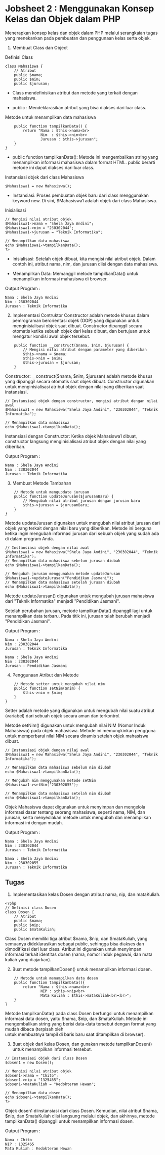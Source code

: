 # Jobsheet 2 : Menggunakan Konsep Kelas dan Objek dalam PHP
Menerapkan konsep kelas dan objek dalam PHP melalui serangkaian tugas yang menekankan pada pembuatan dan penggunaan kelas serta objek.
1. Membuat Class dan Object
   
Definisi Class
```
class Mahasiswa {
    // Atribut
    public $nama;
    public $nim;
    public $jurusan;
```
* Class mendefinisikan atribut dan metode yang terkait dengan mahasiswa.

* public : Mendeklarasikan atribut yang bisa diakses dari luar class.

Metode untuk menampilkan data mahasiswa
```
    public function tampilkanData() {
        return "Nama : $this->nama<br>
                Nim  : $this->nim<br>
                Jurusan : $this->jurusan";
    }
}
```
* public function tampilkanData(): Metode ini mengembalikan string yang menampilkan informasi mahasiswa dalam format HTML. public berarti metode ini dapat diakses dari luar class.

Instansiasi objek dari class Mahasiswa
```
$Mahasiswa1 = new Mahasiswa();
```
* Instansiasi: Proses pembuatan objek baru dari class menggunakan keyword new. Di sini, $Mahasiswa1 adalah objek dari class Mahasiswa.

Inisialisasi
```
// Mengisi nilai atribut objek
$Mahasiswa1->nama = "Shela Jaya Andini";
$Mahasiswa1->nim = "230302044";
$Mahasiswa1->jurusan = "Teknik Informatika";

// Menampilkan data mahasiswa
echo $Mahasiswa1->tampilkanData();
?>
```
* Inisialisasi: Setelah objek dibuat, kita mengisi nilai atribut objek. Dalam contoh ini, atribut nama, nim, dan jurusan diisi dengan data mahasiswa.
  
* Menampilkan Data: Memanggil metode tampilkanData() untuk menampilkan informasi mahasiswa di browser.
  
Output Program :
```
Nama : Shela Jaya Andini
Nim : 230302044
Jurusan : Teknik Informatika
```
2. Implementasi Contruktor
   Constructor adalah metode khusus dalam pemrograman berorientasi objek (OOP) yang digunakan untuk menginisialisasi objek saat dibuat. Constructor dipanggil secara otomatis ketika sebuah objek dari kelas dibuat, dan bertujuan untuk mengatur kondisi awal objek tersebut.
```
    public function __construct($nama, $nim, $jurusan) {
        // Mengisi nilai atribut dengan parameter yang diberikan
        $this->nama = $nama;
        $this->nim = $nim;
        $this->jurusan = $jurusan;
    }

```
Constructor: __construct($nama, $nim, $jurusan) adalah metode khusus yang dipanggil secara otomatis saat objek dibuat. Constructor digunakan untuk menginisialisasi atribut objek dengan nilai yang diberikan saat instansiasi.
```
// Instansiasi objek dengan constructor, mengisi atribut dengan nilai awal
$Mahasiswa1 = new Mahasiswa("Shela Jaya Andini", "230302044", "Teknik Informatika");

// Menampilkan data mahasiswa
echo $Mahasiswa1->tampilkanData();
```
Instansiasi dengan Constructor: Ketika objek Mahasiswa1 dibuat, constructor langsung menginisialisasi atribut objek dengan nilai yang diberikan.

Output Program :
```
Nama : Shela Jaya Andini
Nim : 230302044
Jurusan : Teknik Informatika
```

3. Membuat Metode Tambahan
```
    // Metode untuk mengupdate jurusan
    public function updateJurusan($jurusanBaru) {
        // Mengubah nilai atribut jurusan dengan jurusan baru
        $this->jurusan = $jurusanBaru;
    }
}
```
Metode updateJurusan digunakan untuk mengubah nilai atribut jurusan dari objek yang terkait dengan nilai baru yang diberikan. Metode ini berguna ketika ingin mengubah informasi jurusan dari sebuah objek yang sudah ada di dalam program Anda.
```
// Instansiasi objek dengan nilai awal
$Mahasiswa1 = new Mahasiswa("Shela Jaya Andini", "230302044", "Teknik Informatika");
// Menampilkan data mahasiswa sebelum jurusan diubah
echo $Mahasiswa1->tampilkanData();

// Mengubah jurusan menggunakan metode updateJurusan
$Mahasiswa1->updateJurusan("Pendidikan Jasmani");
// Menampilkan data mahasiswa setelah jurusan diubah
echo $Mahasiswa1->tampilkanData();
```
Metode updateJurusan() digunakan untuk mengubah jurusan mahasiswa dari "Teknik Informatika" menjadi "Pendidikan Jasmani".

Setelah perubahan jurusan, metode tampilkanData() dipanggil lagi untuk menampilkan data terbaru. Pada titik ini, jurusan telah berubah menjadi "Pendidikan Jasmani".

Output Program :
```
Nama : Shela Jaya Andini
Nim : 230302044
Jurusan : Teknik Informatika

Nama : Shela Jaya Andini
Nim : 230302044
Jurusan : Pendidikan Jasmani
```
4. Penggunaan Atribut dan Metode
```
    // Metode setter untuk mengubah nilai nim
    public function setNim($nim) {
        $this->nim = $nim;
    }
}
```
Setter adalah metode yang digunakan untuk mengubah nilai suatu atribut (variabel) dari sebuah objek secara aman dan terkontrol.

Metode setNim() digunakan untuk mengubah nilai NIM (Nomor Induk Mahasiswa) pada objek mahasiswa. Metode ini memungkinkan pengguna untuk memperbarui nilai NIM secara dinamis setelah objek mahasiswa dibuat.
```
// Instansiasi objek dengan nilai awal
$Mahasiswa1 = new Mahasiswa("Shela Jaya Andini", "230302044", "Teknik Informatika");

// Menampilkan data mahasiswa sebelum nim diubah
echo $Mahasiswa1->tampilkanData();

// Mengubah nim menggunakan metode setNim
$Mahasiswa1->setNim("230302055");

// Menampilkan data mahasiswa setelah nim diubah
echo $Mahasiswa1->tampilkanData();
```
Objek Mahasiswa dapat digunakan untuk menyimpan dan mengelola informasi dasar tentang seorang mahasiswa, seperti nama, NIM, dan jurusan, serta menyediakan metode untuk mengubah dan menampilkan informasi ini dengan mudah.

Output Program :
```
Nama : Shela Jaya Andini
Nim : 230302044
Jurusan : Teknik Informatika

Nama : Shela Jaya Andini
Nim : 230302055
Jurusan : Teknik Informatika
```
## Tugas
1. Implementasikan kelas Dosen dengan atribut nama, nip, dan mataKuliah.
```
<?php
// Definisi class Dosen
class Dosen {
    // Atribut
    public $nama;
    public $nip;
    public $mataKuliah;
```
Class Dosen memiliki tiga atribut $nama, $nip, dan $mataKuliah, yang semuanya dideklarasikan sebagai public, sehingga bisa diakses dan dimodifikasi dari luar class. Atribut ini digunakan untuk menyimpan informasi terkait identitas dosen (nama, nomor induk pegawai, dan mata kuliah yang diajarkan).

2. Buat metode tampilkanDosen() untuk menampilkan informasi dosen.
```
    // Metode untuk menampilkan data dosen
    public function tampilkanData(){
        return "Nama : $this->nama<br>
                NIP : $this->nip<br>
                Mata Kuliah : $this->mataKuliah<br><br>";
    }
}
```
Metode tampilkanData() pada class Dosen berfungsi untuk menampilkan informasi data dosen, yaitu $nama, $nip, dan $mataKuliah. Metode ini mengembalikan string yang berisi data-data tersebut dengan format yang mudah dibaca (terpisah oleh <br> untuk membuatnya tampil di baris baru saat ditampilkan di browser).

3. Buat objek dari kelas Dosen, dan gunakan metode tampilkanDosen() untuk
menampilkan informasi tersebut.
```
// Instansiasi objek dari class Dosen
$dosen1 = new Dosen();

// Mengisi nilai atribut objek
$dosen1->nama = "Chito";
$dosen1->nip = "1325465";
$dosen1->mataKuliah = "Kedokteran Hewan";

// Menampilkan data dosen
echo $dosen1->tampilkanData();
?>
```
Objek dosen1 diinstansiasi dari class Dosen. Kemudian, nilai atribut $nama, $nip, dan $mataKuliah diisi langsung melalui objek, dan akhirnya, metode tampilkanData() dipanggil untuk menampilkan informasi dosen.

Output Program :
```
Nama : Chito
NIP : 1325465
Mata Kuliah : Kedokteran Hewan
```


   

